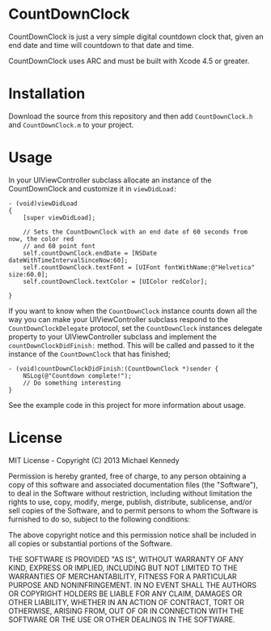 CountDownClock
===

CountDownClock is just a very simple digital countdown clock that, given an end date and time will countdown to that date and time.

CountDownClock uses ARC and must be built with Xcode 4.5 or greater.

Installation
====

Download the source from this repository and then add `CountDownClock.h` and `CountDownClock.m` to your project.

Usage
====

In your UIViewController subclass allocate an instance of the CountDownClock and customize it in `viewDidLoad:`

    - (void)viewDidLoad
    {
        [super viewDidLoad];
        
        // Sets the CountDownClock with an end date of 60 seconds from now, the color red
        // and 60 point font
        self.countDownClock.endDate = [NSDate dateWithTimeIntervalSinceNow:60];
        self.countDownClock.textFont = [UIFont fontWithName:@"Helvetica" size:60.0];
        self.countDownClock.textColor = [UIColor redColor];

    }
    
If you want to know when the `CountDownClock` instance counts down all the way you can make your UIViewController subclass respond to the `CountDownClockDelegate` protocol, set the `CountDownClock` instances delegate property to your UIViewController subclass and implement the `countDownClockDidFinish:` method. This will be called and passed to it the instance of the `CountDownClock` that has finished;

    - (void)countDownClockDidFinish:(CountDownClock *)sender {
        NSLog(@"Countdown complete!");
        // Do something interesting
    }
    
See the example code in this project for more information about usage.

License
====

MIT License - Copyright (C) 2013 Michael Kennedy

Permission is hereby granted, free of charge, to any person obtaining a copy of this software and associated documentation files (the "Software"), to deal in the Software without restriction, including without limitation the rights to use, copy, modify, merge, publish, distribute, sublicense, and/or sell copies of the Software, and to permit persons to whom the Software is furnished to do so, subject to the following conditions:

The above copyright notice and this permission notice shall be included in all copies or substantial portions of the Software.

THE SOFTWARE IS PROVIDED "AS IS", WITHOUT WARRANTY OF ANY KIND, EXPRESS OR IMPLIED, INCLUDING BUT NOT LIMITED TO THE WARRANTIES OF MERCHANTABILITY, FITNESS FOR A PARTICULAR PURPOSE AND NONINFRINGEMENT. IN NO EVENT SHALL THE AUTHORS OR COPYRIGHT HOLDERS BE LIABLE FOR ANY CLAIM, DAMAGES OR OTHER LIABILITY, WHETHER IN AN ACTION OF CONTRACT, TORT OR OTHERWISE, ARISING FROM, OUT OF OR IN CONNECTION WITH THE SOFTWARE OR THE USE OR OTHER DEALINGS IN THE SOFTWARE.